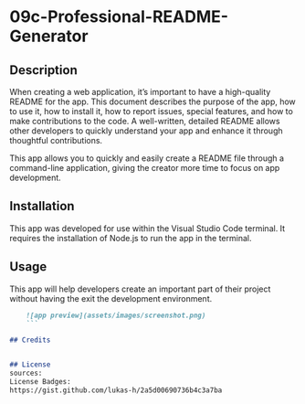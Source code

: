 # 09c-Professional-README-Generator

## Description
When creating a web application, it’s important to have a high-quality README for the app. This document describes the purpose of the app, how to use it, how to install it, how to report issues, special features, and how to make contributions to the code. A well-written, detailed README allows other developers to quickly understand your app and enhance it through thoughtful contributions. 

This app allows you to quickly and easily create a README file through a  command-line application, giving the creator more time to focus on app development.

## Installation
This app was developed for use within the Visual Studio Code terminal. It requires the installation of Node.js to run the app in the terminal.

## Usage
This app will help developers create an important part of their project without having the exit the development environment.

```md
    ![app preview](assets/images/screenshot.png)
    ```

## Credits


## License
sources:
License Badges:
https://gist.github.com/lukas-h/2a5d00690736b4c3a7ba